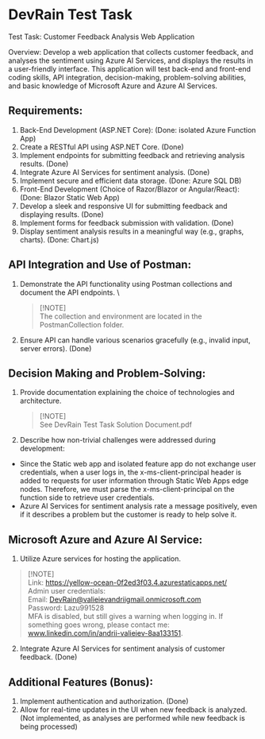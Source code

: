 # DevRain Test Task

Test Task: Customer Feedback Analysis Web Application

Overview:
Develop a web application that collects customer feedback, and analyses the sentiment using Azure AI
Services, and displays the results in a user-friendly interface. This application will test back-end and
front-end coding skills, API integration, decision-making, problem-solving abilities, and basic
knowledge of Microsoft Azure and Azure AI Services.

## Requirements:

1. Back-End Development (ASP.NET Core): (Done: isolated Azure Function App)
2. Create a RESTful API using ASP.NET Core. (Done)
3. Implement endpoints for submitting feedback and retrieving analysis results. (Done)
4. Integrate Azure AI Services for sentiment analysis. (Done)
5. Implement secure and efficient data storage. (Done: Azure SQL DB)
6. Front-End Development (Choice of Razor/Blazor or Angular/React): (Done: Blazor Static Web App)
7. Develop a sleek and responsive UI for submitting feedback and displaying results. (Done)
8. Implement forms for feedback submission with validation. (Done)
9. Display sentiment analysis results in a meaningful way (e.g., graphs, charts). (Done: Chart.js)


## API Integration and Use of Postman:
1. Demonstrate the API functionality using Postman collections and document the API endpoints. \
   >[!NOTE]\
   > The collection and environment are located in the PostmanCollection folder.
2. Ensure API can handle various scenarios gracefully (e.g., invalid input, server errors). (Done)


## Decision Making and Problem-Solving:
1. Provide documentation explaining the choice of technologies and architecture.
   >[!NOTE]\
   > See DevRain Test Task Solution Document.pdf
2. Describe how non-trivial challenges were addressed during development:
 - Since the Static web app and isolated feature app do not exchange user credentials, when a user logs in, the x-ms-client-principal header is added to requests for user information through Static Web Apps edge nodes. Therefore, we must parse the x-ms-client-principal on the function side to retrieve user credentials.
 - Azure AI Services for sentiment analysis rate a message positively, even if it describes a problem but the customer is ready to help solve it.


## Microsoft Azure and Azure AI Service:
1. Utilize Azure services for hosting the application.
 >[!NOTE]\
 > Link: https://yellow-ocean-0f2ed3f03.4.azurestaticapps.net/ \
 > Admin user credentials:\
 > Email: DevRain@valieievandriigmail.onmicrosoft.com\
 > Password: Lazu991528\
 > MFA is disabled, but still gives a warning when logging in. If something goes wrong, please contact me: \
 > www.linkedin.com/in/andrii-valieiev-8aa133151.

2. Integrate Azure AI Services for sentiment analysis of customer feedback. (Done)

## Additional Features (Bonus):
1. Implement authentication and authorization. (Done)
2. Allow for real-time updates in the UI when new feedback is analyzed. (Not implemented, as analyses are performed while new feedback is being processed)


